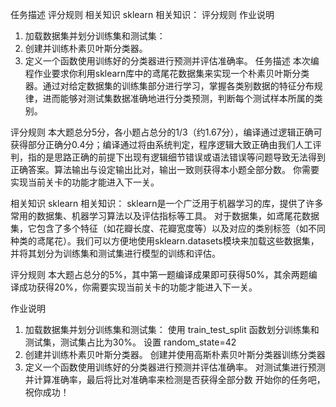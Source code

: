 任务描述
评分规则
相关知识
sklearn 相关知识：
评分规则
作业说明
1. 加载数据集并划分训练集和测试集：
2. 创建并训练朴素贝叶斯分类器。
3. 定义一个函数使用训练好的分类器进行预测并评估准确率。
任务描述
本次编程作业要求你利用sklearn库中的鸢尾花数据集来实现一个朴素贝叶斯分类器。通过对给定数据集的训练集部分进行学习，掌握各类别数据的特征分布规律，进而能够对测试集数据准确地进行分类预测，判断每个测试样本所属的类别。

评分规则
本大题总分5分，各小题占总分的1/3（约1.67分），编译通过逻辑正确可获得部分正确分0.4分；编译通过将由系统判定，程序逻辑大致正确由我们人工评判，指的是思路正确的前提下出现有逻辑细节错误或语法错误等问题导致无法得到正确答案。算法输出与设定输出比对，输出一致则获得本小题全部分数。
你需要实现当前关卡的功能才能进入下一关。

相关知识
sklearn 相关知识：
sklearn是一个广泛用于机器学习的库，提供了许多常用的数据集、机器学习算法以及评估指标等工具。
对于数据集，如鸢尾花数据集，它包含了多个特征（如花瓣长度、花瓣宽度等）以及对应的类别标签（如不同种类的鸢尾花）。我们可以方便地使用sklearn.datasets模块来加载这些数据集，并将其划分为训练集和测试集进行模型的训练和评估。

评分规则
本大题占总分的5%，其中第一题编译成果即可获得50%，其余两题编译成功获得20%，你需要实现当前关卡的功能才能进入下一关。

作业说明
1. 加载数据集并划分训练集和测试集：
使用 train_test_split 函数划分训练集和测试集，测试集占比为30%。
设置 random_state=42
2. 创建并训练朴素贝叶斯分类器。
创建并使用高斯朴素贝叶斯分类器训练分类器
3. 定义一个函数使用训练好的分类器进行预测并评估准确率。
对测试集进行预测并计算准确率，最后将比对准确率来检测是否获得全部分数
开始你的任务吧，祝你成功！